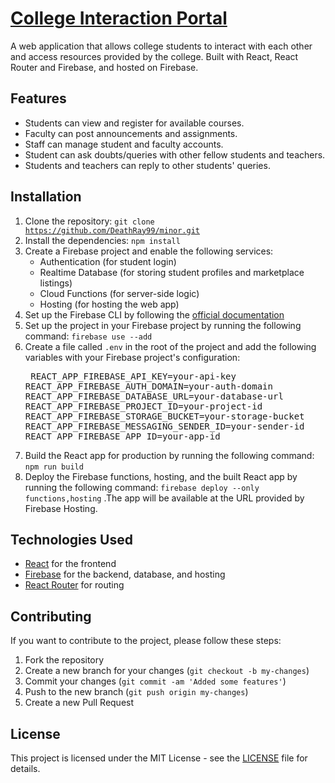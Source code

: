 # [College Interaction Portal](https://college-portal-14f75.web.app)

A web application that allows college students to interact with each other and access resources provided by the college. Built with React, React Router and Firebase, and hosted on Firebase.

## Features
- Students can view and register for available courses.
- Faculty can post announcements and assignments.
- Staff can manage student and faculty accounts.
- Student can ask doubts/queries with other fellow students and teachers.
- Students and teachers can reply to other students' queries.

## Installation

1. Clone the repository: <code>git clone https://github.com/DeathRay99/minor.git</code>
2. Install the dependencies: <code>npm install</code>
3. Create a Firebase project and enable the following services:
   - Authentication (for student login)
   - Realtime Database (for storing student profiles and marketplace listings)
   - Cloud Functions (for server-side logic)
   - Hosting (for hosting the web app)
4. Set up the Firebase CLI by following the [official documentation](https://firebase.google.com/docs/cli)
5. Set up the project in your Firebase project by running the following command:  <code>firebase use --add</code>
6. Create a file called `.env` in the root of the project and add the following variables with your Firebase project's configuration:<pre>
REACT_APP_FIREBASE_API_KEY=your-api-key
REACT_APP_FIREBASE_AUTH_DOMAIN=your-auth-domain
REACT_APP_FIREBASE_DATABASE_URL=your-database-url
REACT_APP_FIREBASE_PROJECT_ID=your-project-id
REACT_APP_FIREBASE_STORAGE_BUCKET=your-storage-bucket
REACT_APP_FIREBASE_MESSAGING_SENDER_ID=your-sender-id
REACT_APP_FIREBASE_APP_ID=your-app-id</pre>
7. Build the React app for production by running the following command: <code>npm run build</code>
8. Deploy the Firebase functions, hosting, and the built React app by running the following command: <code>firebase deploy --only functions,hosting</code>
.The app will be available at the URL provided by Firebase Hosting.

## Technologies Used

- [React](https://reactjs.org/) for the frontend
- [Firebase](https://firebase.google.com/) for the backend, database, and hosting
- [React Router](https://reactrouter.com/) for routing

## Contributing

If you want to contribute to the project, please follow these steps:

1. Fork the repository
2. Create a new branch for your changes (`git checkout -b my-changes`)
3. Commit your changes (`git commit -am 'Added some features'`)
4. Push to the new branch (`git push origin my-changes`)
5. Create a new Pull Request

## License

This project is licensed under the MIT License - see the [LICENSE](LICENSE.md) file for details.
